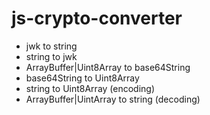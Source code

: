 # js-crypto-converter

- jwk to string
- string to jwk
- ArrayBuffer|Uint8Array to base64String
- base64String to Uint8Array
- string to Uint8Array (encoding)
- ArrayBuffer|UintArray to string (decoding)